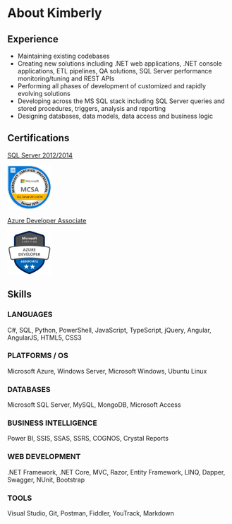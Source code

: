 # About Kimberly

## Experience

- Maintaining existing codebases
- Creating new solutions including .NET web applications, .NET console applications, ETL pipelines, QA solutions, SQL Server performance monitoring/tuning and REST APIs
- Performing all phases of development of customized and rapidly evolving solutions
- Developing across the MS SQL stack including SQL Server queries and stored procedures, triggers, analysis and reporting
- Designing databases, data models, data access and business logic

## Certifications

[SQL Server 2012/2014](https://www.youracclaim.com/badges/bd03f281-d07c-435f-8169-894f1026ed80)

<img src="https://github.com/kimberly-emerson/Documents/blob/master/sql.png" width=100px />

[Azure Developer Associate](https://www.youracclaim.com/badges/c102a797-cd4a-418c-b4a8-a2b3eaf91fe6)

<img src="https://github.com/kimberly-emerson/Documents/blob/master/azure.png" width=100px />

## Skills

### LANGUAGES
C#, SQL, Python, PowerShell, JavaScript, TypeScript, jQuery, Angular, AngularJS, HTML5, CSS3

### PLATFORMS / OS
Microsoft Azure, Windows Server, Microsoft Windows, Ubuntu Linux

### DATABASES
Microsoft SQL Server, MySQL, MongoDB, Microsoft Access

### BUSINESS INTELLIGENCE
Power BI, SSIS, SSAS, SSRS, COGNOS, Crystal Reports

### WEB DEVELOPMENT
.NET Framework, .NET Core, MVC, Razor, Entity Framework, LINQ, Dapper, Swagger, NUnit, Bootstrap

### TOOLS
Visual Studio, Git, Postman, Fiddler, YouTrack, Markdown
